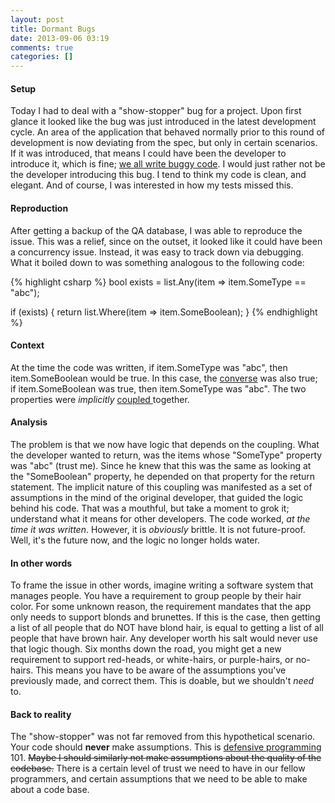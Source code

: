 ```yaml
---
layout: post
title: Dormant Bugs
date: 2013-09-06 03:19
comments: true
categories: []
---
```

#### Setup
Today I had to deal with a "show-stopper" bug for a project. Upon first glance it looked like the bug was just introduced in the latest development cycle. An area of the application that behaved normally prior to this round of development is now deviating from the spec, but only in certain scenarios. If it was introduced, that means I could have been the developer to introduce it, which is fine; <a href="http://www.codinghorror.com/blog/2004/10/we-make-shitty-software-with-bugs.html" title="we all write buggy code">we all write buggy code</a>. I would just rather not be the developer introducing this bug. I tend to think my code is clean, and elegant. And of course, I was interested in how my tests missed this.

#### Reproduction
After getting a backup of the QA database, I was able to reproduce the issue. This was a relief, since on the outset, it looked like it could have been a concurrency issue. Instead, it was easy to track down via debugging. What it boiled down to was something analogous to the following code:

{% highlight csharp %}
bool exists = list.Any(item => item.SomeType == "abc");

if (exists)
{
    return list.Where(item => item.SomeBoolean);
}
{% endhighlight %}

#### Context
At the time the code was written, if item.SomeType was "abc", then item.SomeBoolean would be true. In this case, the <a href="https://en.wikipedia.org/wiki/Converse_%28logic%29" title="converse">converse</a> was also true; if item.SomeBoolean was true, then item.SomeType was "abc". The two properties were <em>implicitly</em> <a href="https://en.wikipedia.org/wiki/Coupling_%28computer_programming%29" title="coupled">coupled </a>together.

#### Analysis
The problem is that we now have logic that depends on the coupling. What the developer wanted to return, was the items whose "SomeType" property was "abc" (trust me). Since he knew that this was the same as looking at the "SomeBoolean" property, he depended on that property for the return statement. The implicit nature of this coupling was manifested as a set of assumptions in the mind of the original developer, that guided the logic behind his code. That was a mouthful, but take a moment to grok it; understand what it means for other developers. The code worked, <em>at the time it was written</em>. However, it is <em>obviously</em> brittle. It is not future-proof. Well, it's the future now, and the logic no longer holds water. 

#### In other words
To frame the issue in other words, imagine writing a software system that manages people. You have a requirement to group people by their hair color. For some unknown reason, the requirement mandates that the app only needs to support blonds and brunettes. If this is the case, then getting a list of all people that do NOT have blond hair, is equal to getting a list of all people that have brown hair. Any developer worth his salt would never use that logic though. Six months down the road, you might get a new requirement to support red-heads, or white-hairs, or purple-hairs, or no-hairs. This means you have to be aware of the assumptions you've previously made, and correct them. This is doable, but we shouldn't <em>need</em> to. 

#### Back to reality
The "show-stopper" was not far removed from this hypothetical scenario. Your code should **never** make assumptions. This is <a href="https://en.wikipedia.org/wiki/Defensive_programming" title="defensive programming">defensive programming</a> 101. <del>Maybe I should similarly not make assumptions about the quality of the codebase.</del> There is a certain level of trust we need to have in our fellow programmers, and certain assumptions that we need to be able to make about a code base.
